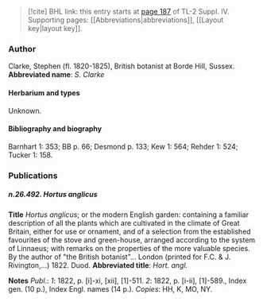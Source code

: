 > [!cite] BHL link: this entry starts at [page 187](https://www.biodiversitylibrary.org/page/33265864) of TL-2 Suppl. IV.
> Supporting pages: [[Abbreviations|abbreviations]], [[Layout key|layout key]].

### Author

Clarke, Stephen (fl. 1820-1825), British botanist at Borde Hill, Sussex. 
**Abbreviated name**: *S. Clarke*

#### Herbarium and types

Unknown.

#### Bibliography and biography

Barnhart 1: 353; BB p. 66; Desmond p. 133; Kew 1: 564; Rehder 1: 524; Tucker 1: 158.

### Publications

##### n.26.492. Hortus anglicus

**Title**
*Hortus anglicus*; or the modern English garden: containing a familiar description of all the plants which are cultivated in the climate of Great Britain, either for use or ornament, and of a selection from the established favourites of the stove and green-house, arranged according to the system of Linnaeus; with remarks on the properties of the more valuable species. By the author of "the British botanist"... London (printed for F.C. &amp; J. Rivington,...) 1822. Duod.
**Abbreviated title**: *Hort. angl.*

**Notes**
*Publ*.: *1*: 1822, p. \[i\]-xi, \[xii\], \[1\]-511.
*2*: 1822, p. \[i-ii\], \[1\]-589., Index gen. (10 p.), Index Engl. names (14 p.).
*Copies*: HH, K, MO, NY.

